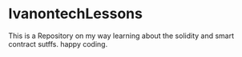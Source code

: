 # IvanontechLessons

This is a Repository on my way learning about the solidity and smart contract sutffs. happy coding.
